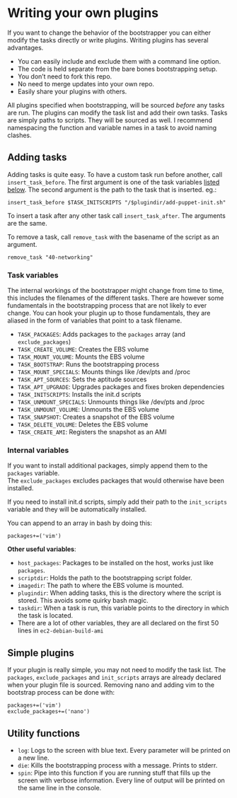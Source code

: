 Writing your own plugins
========================

If you want to change the behavior of the bootstrapper you can either modify the tasks directly or write plugins. Writing plugins has several advantages.

-   You can easily include and exclude them with a command line option.
-   The code is held separate from the bare bones bootstrapping setup.
-   You don’t need to fork this repo.
-   No need to merge updates into your own repo.
-   Easily share your plugins with others.

All plugins specified when bootstrapping, will be sourced *before* any tasks are run. The plugins can modify the task list and add their own tasks. Tasks are simply paths to scripts. They will be sourced as well. I recommend namespacing the function and variable names in a task to avoid naming clashes.

Adding tasks
------------

Adding tasks is quite easy. To have a custom task run before another, call `insert_task_before`. The first argument is one of the task variables [listed below](#task-variables). The second argument is the path to the task that is inserted. eg.:

    insert_task_before $TASK_INITSCRIPTS "/$plugindir/add-puppet-init.sh"

To insert a task after any other task call `insert_task_after`. The arguments are the same.

To remove a task, call `remove_task` with the basename of the script as an argument.

    remove_task "40-networking"

### Task variables

The internal workings of the bootstrapper might change from time to time, this includes the filenames of the different tasks. There are however some fundamentals in the bootstrapping process that are not likely to ever change. You can hook your plugin up to those fundamentals, they are aliased in the form of variables that point to a task filename.

-   `TASK_PACKAGES`: Adds packages to the `packages` array (and `exclude_packages`)
-   `TASK_CREATE_VOLUME`: Creates the EBS volume
-   `TASK_MOUNT_VOLUME`: Mounts the EBS volume
-   `TASK_BOOTSTRAP`: Runs the bootstrapping process
-   `TASK_MOUNT_SPECIALS`: Mounts things like /dev/pts and /proc
-   `TASK_APT_SOURCES`: Sets the aptitude sources
-   `TASK_APT_UPGRADE`: Upgrades packages and fixes broken dependencies
-   `TASK_INITSCRIPTS`: Installs the init.d scripts
-   `TASK_UNMOUNT_SPECIALS`: Unmounts things like /dev/pts and /proc
-   `TASK_UNMOUNT_VOLUME`: Unmounts the EBS volume
-   `TASK_SNAPSHOT`: Creates a snapshot of the EBS volume
-   `TASK_DELETE_VOLUME`: Deletes the EBS volume
-   `TASK_CREATE_AMI`: Registers the snapshot as an AMI

### Internal variables

If you want to install additional packages, simply append them to the `packages` variable.  
The `exclude_packages` excludes packages that would otherwise have been installed.

If you need to install init.d scripts, simply add their path to the `init_scripts` variable and they will be automatically installed.

You can append to an array in bash by doing this:

    packages+=('vim')

**Other useful variables**:

-   `host_packages`: Packages to be installed on the host, works just like `packages`.
-   `scriptdir`: Holds the path to the bootstrapping script folder.
-   `imagedir`: The path to where the EBS volume is mounted.
-   `plugindir`: When adding tasks, this is the directory where the script is stored. This avoids some quirky bash magic.
-   `taskdir`: When a task is run, this variable points to the directory in which the task is located.
-   There are a lot of other variables, they are all declared on the first 50 lines in `ec2-debian-build-ami`

Simple plugins
--------------

If your plugin is really simple, you may not need to modify the task list. The `packages`, `exclude_packages` and `init_scripts` arrays are already declared when your plugin file is sourced. Removing nano and adding vim to the bootstrap process can be done with:

    packages+=('vim')
    exclude_packages+=('nano')

Utility functions
-----------------

-   `log`: Logs to the screen with blue text. Every parameter will be printed on a new line.
-   `die`: Kills the bootstrapping process with a message. Prints to stderr.
-   `spin`: Pipe into this function if you are running stuff that fills up the screen with verbose information. Every line of output will be printed on the same line in the console.

